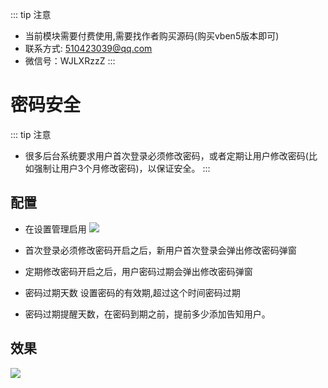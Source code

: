 ::: tip 注意
- 当前模块需要付费使用,需要找作者购买源码(购买vben5版本即可)
- 联系方式: 510423039@qq.com
- 微信号：WJLXRzzZ
:::

# 密码安全

::: tip 注意
- 很多后台系统要求用户首次登录必须修改密码，或者定期让用户修改密码(比如强制让用户3个月修改密码)，以保证安全。
:::

## 配置
- 在设置管理启用
![](https://lion-foods.oss-cn-beijing.aliyuncs.com/vben5/setting-pwd.png)

- 首次登录必须修改密码开启之后，新用户首次登录会弹出修改密码弹窗
- 定期修改密码开启之后，用户密码过期会弹出修改密码弹窗
- 密码过期天数 设置密码的有效期,超过这个时间密码过期
- 密码过期提醒天数，在密码到期之前，提前多少添加告知用户。


## 效果
![](https://lion-foods.oss-cn-beijing.aliyuncs.com/vben5/pwd.gif)